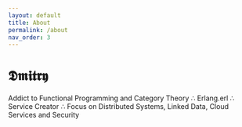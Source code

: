```yaml
---
layout: default
title: About
permalink: /about
nav_order: 3
---
```


# 𝕯𝖒𝖎𝖙𝖗𝖞

Addict to Functional Programming and Category Theory ∴ Erlang.erl ∴ Service Creator ∴ Focus on Distributed Systems, Linked Data, Cloud Services and Security


